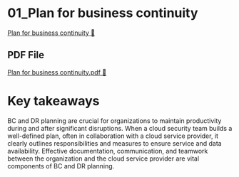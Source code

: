 # 01_Plan for business continuity

[Plan for business continuity 🔗](https://www.coursera.org/learn/cloud-security-risks-identify-and-protect-against-threats/supplement/UMl4I/plan-for-business-continuity)

## PDF File

[Plan for business continuity.pdf 🔗](https://1drv.ms/b/c/526c45566c8c239a/EbfHuy32AQFBp05Ihca-aPsB7PZavNclVrwGcBdMvQA0dA?e=36bAVN)

# Key takeaways

BC and DR planning are crucial for organizations to maintain productivity during and after
significant disruptions. When a cloud security team builds a well-defined plan, often in
collaboration with a cloud service provider, it clearly outlines responsibilities and measures to
ensure service and data availability. Effective documentation, communication, and teamwork
between the organization and the cloud service provider are vital components of BC and DR
planning.
